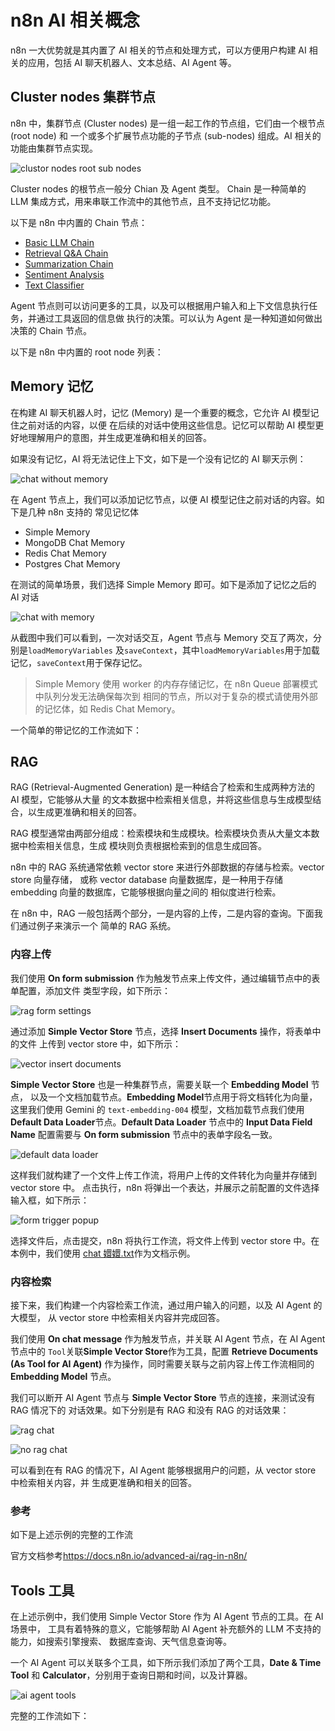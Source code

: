 # n8n AI 相关概念

n8n 一大优势就是其内置了 AI 相关的节点和处理方式，可以方便用户构建 AI 相关的应用，包括
AI 聊天机器人、文本总结、AI Agent 等。

## Cluster nodes 集群节点

n8n 中，集群节点 (Cluster nodes) 是一组一起工作的节点组，它们由一个根节点 (root node) 和
一个或多个扩展节点功能的子节点 (sub-nodes) 组成。AI 相关的功能由集群节点实现。

![clustor nodes root sub nodes](images/n8n-root-sub-nodes.png)

Cluster nodes 的根节点一般分 Chian 及 Agent 类型。
Chain 是一种简单的 LLM 集成方式，用来串联工作流中的其他节点，且不支持记忆功能。

以下是 n8n 中内置的 Chain 节点：

- [Basic LLM Chain](https://docs.n8n.io/integrations/builtin/cluster-nodes/root-nodes/n8n-nodes-langchain.chainllm/)
- [Retrieval Q&A Chain](https://docs.n8n.io/integrations/builtin/cluster-nodes/root-nodes/n8n-nodes-langchain.chainretrievalqa/)
- [Summarization Chain](https://docs.n8n.io/integrations/builtin/cluster-nodes/root-nodes/n8n-nodes-langchain.chainsummarization/)
- [Sentiment Analysis](https://docs.n8n.io/integrations/builtin/cluster-nodes/root-nodes/n8n-nodes-langchain.sentimentanalysis/)
- [Text Classifier](https://docs.n8n.io/integrations/builtin/cluster-nodes/root-nodes/n8n-nodes-langchain.text-classifier/)

Agent 节点则可以访问更多的工具，以及可以根据用户输入和上下文信息执行任务，并通过工具返回的信息做
执行的决策。可以认为 Agent 是一种知道如何做出决策的 Chain 节点。

以下是 n8n 中内置的 root node 列表：

<n8n-workflow src='../workflows/c04/n8n_root_nodes.json' />

## Memory 记忆

在构建 AI 聊天机器人时，记忆 (Memory) 是一个重要的概念，它允许 AI 模型记住之前对话的内容，以便
在后续的对话中使用这些信息。记忆可以帮助 AI 模型更好地理解用户的意图，并生成更准确和相关的回答。

如果没有记忆，AI 将无法记住上下文，如下是一个没有记忆的 AI 聊天示例：

![chat without memory](images/n8n-chat-without-memory.png)

在 Agent 节点上，我们可以添加记忆节点，以便 AI 模型记住之前对话的内容。如下是几种 n8n 支持的
常见记忆体

- Simple Memory
- MongoDB Chat Memory
- Redis Chat Memory
- Postgres Chat Memory

在测试的简单场景，我们选择 Simple Memory 即可。如下是添加了记忆之后的 AI 对话

![chat with memory](images/n8n-chat-with-memory.png)

从截图中我们可以看到，一次对话交互，Agent 节点与 Memory 交互了两次，分别是`loadMemoryVariables`
及`saveContext`，其中`loadMemoryVariables`用于加载记忆，`saveContext`用于保存记忆。

> Simple Memory 使用 worker 的内存存储记忆，在 n8n Queue 部署模式中队列分发无法确保每次到
> 相同的节点，所以对于复杂的模式请使用外部的记忆体，如 Redis Chat Memory。

一个简单的带记忆的工作流如下：

<n8n-workflow src='../workflows/c04/n8n_chat_with_memory.json' />

## RAG

RAG (Retrieval-Augmented Generation) 是一种结合了检索和生成两种方法的 AI 模型，它能够从大量
的文本数据中检索相关信息，并将这些信息与生成模型结合，以生成更准确和相关的回答。

RAG 模型通常由两部分组成：检索模块和生成模块。检索模块负责从大量文本数据中检索相关信息，生成
模块则负责根据检索到的信息生成回答。

n8n 中的 RAG 系统通常依赖 vector store 来进行外部数据的存储与检索。vector store 向量存储，
或称 vector database 向量数据库，是一种用于存储 embedding 向量的数据库，它能够根据向量之间的
相似度进行检索。

在 n8n 中，RAG 一般包括两个部分，一是内容的上传，二是内容的查询。下面我们通过例子来演示一个
简单的 RAG 系统。

### 内容上传

我们使用 **On form submission** 作为触发节点来上传文件，通过编辑节点中的表单配置，添加文件
类型字段，如下所示：

![rag form settings](images/n8n-rag-form-settings.png)

通过添加 **Simple Vector Store** 节点，选择 **Insert Documents** 操作，将表单中的文件
上传到 vector store 中，如下所示：

![vector insert documents](images/n8n-vector-insert-documents.png)

**Simple Vector Store** 也是一种集群节点，需要关联一个 **Embedding Model** 节点，
以及一个文档加载节点。**Embedding Model**节点用于将文档转化为向量，
这里我们使用 Gemini 的 `text-embedding-004` 模型，文档加载节点我们使用
**Default Data Loader**节点。**Default Data Loader** 节点中的
**Input Data Field Name** 配置需要与 **On form submission**
节点中的表单字段名一致。

![default data loader](images/n8n-default-data-loader.png)

这样我们就构建了一个文件上传工作流，将用户上传的文件转化为向量并存储到 vector store 中。
点击执行，n8n 将弹出一个表达，并展示之前配置的文件选择输入框，如下所示：

![form trigger popup](images/n8n-form-trigger-popup.png)

选择文件后，点击提交，n8n 将执行工作流，将文件上传到 vector store 中。在本例中，我们使用
[chat 嬛嬛.txt](/c04/data/chat嬛嬛.txt ":ignore")作为文档示例。

### 内容检索

接下来，我们构建一个内容检索工作流，通过用户输入的问题，以及 AI Agent 的大模型，
从 vector store 中检索相关内容并完成回答。

我们使用 **On chat message** 作为触发节点，并关联 AI Agent 节点，在 AI Agent 节点中的
`Tool`关联**Simple Vector Store**作为工具，配置 **Retrieve Documents (As Tool for AI Agent)**
作为操作，同时需要关联与之前内容上传工作流相同的 **Embedding Model** 节点。

我们可以断开 AI Agent 节点与 **Simple Vector Store** 节点的连接，来测试没有 RAG 情况下的
对话效果。如下分别是有 RAG 和没有 RAG 的对话效果：

![rag chat](images/n8n-chat-with-rag.png)

![no rag chat](images/n8n-chat-without-rag.png)

可以看到在有 RAG 的情况下，AI Agent 能够根据用户的问题，从 vector store 中检索相关内容，并
生成更准确和相关的回答。

### 参考

如下是上述示例的完整的工作流

<n8n-workflow src='../workflows/c04/n8n_rag.json' />

官方文档参考<https://docs.n8n.io/advanced-ai/rag-in-n8n/>

## Tools 工具

在上述示例中，我们使用 Simple Vector Store 作为 AI Agent 节点的工具。在 AI 场景中，
工具有着特殊的意义，它能够帮助 AI Agent 补充额外的 LLM 不支持的能力，如搜索引擎搜索、
数据库查询、天气信息查询等。

一个 AI Agent 可以关联多个工具，如下所示我们添加了两个工具，**Date & Time Tool** 和
**Calculator**，分别用于查询日期和时间，以及计算器。

![ai agent tools](images/n8n-ai-agent-tools.png)

完整的工作流如下：

<n8n-workflow src='../workflows/c04/n8n_tools.json' />
